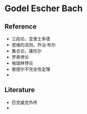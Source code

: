 # Godel Escher Bach

## Reference

* 三段论，亚里士多德
* 思维的法则，乔治·布尔
* 集合论，康托尔
* 罗素悖论
* 格瑞林悖论
* 歌德尔不完全性定理
* 

## Literature

* 匹克威克外传
* 

